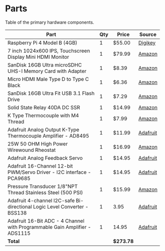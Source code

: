 # Parts
Table of the primary hardware components.

| Part                                                                       | Qty | Price   | Source                                                                                                                                                                                                                                                                                                                                                                                                                                                                                           |
| -------------------------------------------------------------------------- | --- | ------- | ------------------------------------------------------------------------------------------------------------------------------------------------------------------------------------------------------------------------------------------------------------------------------------------------------------------------------------------------------------------------------------------------------------------------------------------------------------------------------------------------ |
| Raspberry Pi 4 Model B (4GB)                                               | 1   | $55.00  | [Digikey](https://www.digikey.com/en/products/detail/raspberry-pi/SC0194-9/10258781)                                                                                                                                                                                                                                                                                                                                                                                                             |
| 7 inch 1024x600 IPS, Touchscreen Display Mini HDMI Monitor                 | 1   | $79.99  | [Amazon](https://www.amazon.com/APROTII-Raspberry-1024x600-Capacitive-Touchscreen/dp/B0BBT2SLKS/ref=sr_1_3?crid=3DJCRRD2HEJAR&keywords=APROTII+RasPi+Screen%2C+7+inch+1024x600+IPS+Portable+Monitor%2C+5-Points+Capacitive+Touchscreen+Display+Mini+HDMI+Monitor&qid=1692635131&sprefix=aprotii+raspi+screen%2C+7+inch+1024x600+ips+portable+monitor%2C+5-points+capacitive+touchscreen+display+mini+hdmi+monitor%2Caps%2C90&sr=8-3&ufe=app_do%3Aamzn1.fos.006c50ae-5d4c-4777-9bc0-4513d670b6bc) |
| SanDisk 16GB Ultra microSDHC UHS-I Memory Card with Adapter                | 1   | $8.39   | [Amazon](https://www.amazon.com/Sandisk-Ultra-Micro-UHS-I-Adapter/dp/B073K14CVB/ref=sr_1_3?crid=1A4GDSZECWR7Q&keywords=16gb%2Bmicro%2Bsd%2Bcard%2Bclass%2B10&qid=1692634783&sprefix=16gb%2Bmicro%2Bsd%2Bcard%2Caps%2C110&sr=8-3&th=1)                                                                                                                                                                                                                                                            |
| Micro HDMI Male Type D to Type C Black                                     | 1   | $6.36   | [Amazon](https://www.amazon.com/BronaGrand-Micro-Connector-Adapter-Cable/dp/B08BCFS7CD/ref=sr_1_4?crid=3M5N7AJO9BX8O&keywords=micro%2Bhdmi%2Bto%2Bmini%2Bhdmi&qid=1692636449&sr=8-4&th=1)                                                                                                                                                                                                                                                                                                        |
| SanDisk 16GB Ultra Fit USB 3.1 Flash Drive                                 | 1   | $7.29   | [Amazon](https://www.amazon.com/dp/B077Y149DL/ref=twister_B0BQ5H62TT?_encoding=UTF8&th=1)                                                                                                                                                                                                                                                                                                                                                                                                        |
| Solid State Relay 40DA DC SSR                                              | 1   | $14.99  | [Amazon](https://www.amazon.com/gp/product/B01MCWO35P/ref=ppx_yo_dt_b_search_asin_title?ie=UTF8&psc=1)                                                                                                                                                                                                                                                                                                                                                                                           |
| K Type Thermocouple with M4 Thread                                         | 1   | $7.99   | [Amazon](https://www.amazon.com/gp/product/B07BW7XCB2/ref=ppx_yo_dt_b_search_asin_title?ie=UTF8&psc=1)                                                                                                                                                                                                                                                                                                                                                                                           |
| Adafruit Analog Output K-Type Thermocouple Amplifier - AD8495              | 1   | $11.99  | [Adafruit](https://www.adafruit.com/product/1778)                                                                                                                                                                                                                                                                                                                                                                                                                                                |
| 25W 50 OHM High Power Wirewound Rheostat                                   | 1   | $16.99  | [Amazon](https://www.amazon.com/gp/product/B012S6HSJ4/ref=ppx_yo_dt_b_search_asin_title?ie=UTF8&th=1)                                                                                                                                                                                                                                                                                                                                                                                            |
| Adafruit Analog Feedback Servo                                             | 1   | $14.95  | [Adafruit](https://www.adafruit.com/product/1404)                                                                                                                                                                                                                                                                                                                                                                                                                                                |
| Adafruit 16-Channel 12-bit PWM/Servo Driver - I2C interface - PCA9685      | 1   | $14.95  | [Adafruit](https://www.adafruit.com/product/815)                                                                                                                                                                                                                                                                                                                                                                                                                                                 |
| Pressure Transducer 1/8"NPT Thread Stainless Steel (500 PSI)               | 1   | $15.99  | [Amazon](https://www.amazon.com/gp/product/B00RCPDE40/ref=ppx_yo_dt_b_asin_title_o00_s00?ie=UTF8&th=1)                                                                                                                                                                                                                                                                                                                                                                                           |
| Adafruit 4-channel I2C-safe Bi-directional Logic Level Converter - BSS138  | 1   | 3.95    | [Adafruit](https://www.adafruit.com/product/757)                                                                                                                                                                                                                                                                                                                                                                                                                                                 |
| Adafruit 16-Bit ADC - 4 Channel with Programmable Gain Amplifier - ADS1115 | 1   | 14.95   | [Adafruit](https://www.adafruit.com/product/1085)                                                                                                                                                                                                                                                                                                                                                                                                                                                |
| **Total**                                                                      |     | **$273.78** |  